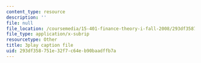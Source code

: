 ```yaml
---
content_type: resource
description: ''
file: null
file_location: /coursemedia/15-401-finance-theory-i-fall-2008/293df358751e32f7c64eb90baadffb7a_hyc8h5T76BE.srt
file_type: application/x-subrip
resourcetype: Other
title: 3play caption file
uid: 293df358-751e-32f7-c64e-b90baadffb7a
---
```


